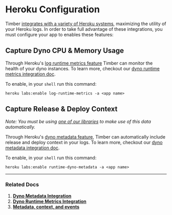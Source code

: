 # Heroku Configuration

Timber [integrates with a variety of Heroku systems](/platforms/heroku/integrations), maximizing the utility of your Heroku logs. In order to take full advantage of these integrations, you must configure your app to enables these features:


## Capture Dyno CPU & Memory Usage

Through Heroku's [log runtime metrics feature](https://devcenter.heroku.com/articles/log-runtime-metrics) Timber can monitor the health of your dyno instances. To learn more, checkout our [dyno runtime metrics integration doc](/platforms/heroku/integrations/dyno-runtime-metrics).

To enable, in your `shell` run this command:

```shell
heroku labs:enable log-runtime-metrics -a <app name>
```


## Capture Release & Deploy Context

*Note: You must be using [one of our libraries](/languages) to make use of this data automatically.*

Through Heroku's [dyno metadata feature](https://devcenter.heroku.com/articles/dyno-metadata), Timber can automatically include release and deploy context in your logs. To learn more, checkout our [dyno metadata integration doc](/platforms/heroku/integrations/dyno-metadata).

To enable, in your `shell` run this command:

```shell
heroku labs:enable runtime-dyno-metadata -a <app name>
```

---

### Related Docs

1. [**Dyno Metadata Integration**](/platforms/heroku/integrations/dyno-metadata)
2. [**Dyno Runtime Metrics Integration**](/platforms/heroku/integrations/dyno-runtime-metrics)
3. [**Metadata, context, and events**](/concepts/metadata-context-and-events)
